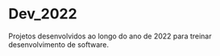 # Dev_2022
Projetos desenvolvidos ao longo do ano de 2022 para treinar desenvolvimento de software.
